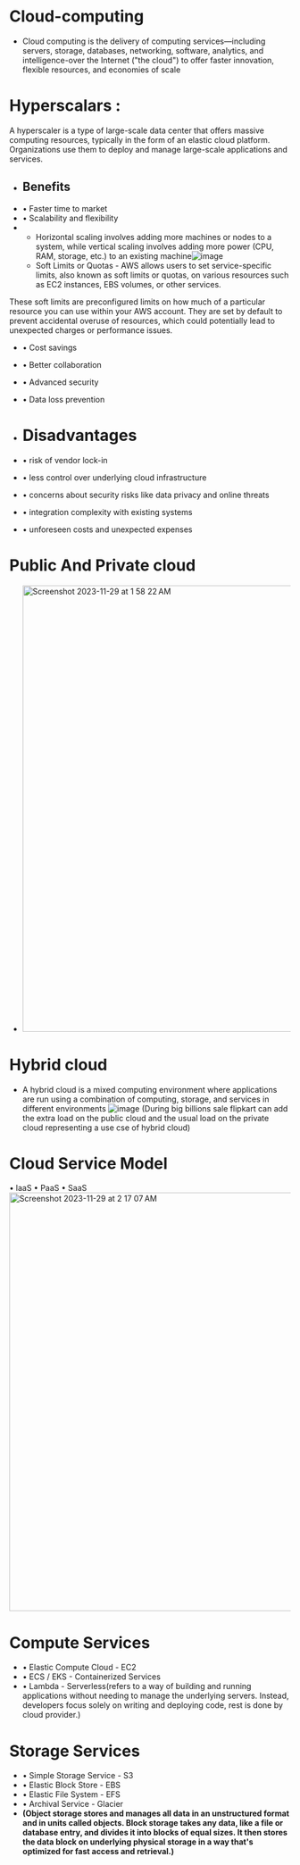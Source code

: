 # Cloud-computing
- Cloud computing is the delivery of computing services—including servers, storage, databases, networking, software, analytics, and intelligence-over the Internet ("the cloud") to offer faster innovation, flexible resources, and economies of scale

# Hyperscalars  :
A hyperscaler is a type of large-scale data center that offers massive computing resources, typically in the form of an elastic cloud platform. Organizations use them to deploy and manage large-scale applications and services.


- ## Benefits
- • Faster time to market
- • Scalability and flexibility
- - Horizontal scaling involves adding more machines or nodes to a system, while vertical scaling involves adding more power (CPU, RAM, storage, etc.) to an existing machine![image](https://github.com/Rudrakshrawal/Cloud-computing/assets/144530387/fedab9a2-767c-453f-bdc1-8acd27dcbf87)
  - Soft Limits or Quotas - AWS allows users to set service-specific limits, also known as soft limits or quotas, on various resources such as EC2 instances, EBS volumes, or other services.

These soft limits are preconfigured limits on how much of a particular resource you can use within your AWS account. They are set by default to prevent accidental overuse of resources, which could potentially lead to unexpected charges or performance issues.

- • Cost savings
- • Better collaboration
- • Advanced security
- • Data loss prevention


- # Disadvantages
-  • risk of vendor lock-in
-  • less control over underlying cloud infrastructure
-  • concerns about security risks like data privacy and online threats
-  • integration complexity with existing systems
-  • unforeseen costs and unexpected expenses


# Public And Private cloud
- <img width="800" alt="Screenshot 2023-11-29 at 1 58 22 AM" src="https://github.com/Rudrakshrawal/Cloud-computing/assets/144530387/8dc6c05e-6aea-41ff-8d44-b09fc7d15587">
 # Hybrid cloud 
 - A hybrid cloud is a mixed computing environment where applications are run using a combination of computing, storage, and services in different environments ![image](https://github.com/Rudrakshrawal/Cloud-computing/assets/144530387/7eb094a6-917a-4266-9377-a5f2dcad622c) (During big billions sale flipkart can add the extra load on the public cloud and the usual load on the private cloud representing a use cse of hybrid cloud)

# Cloud Service Model
• laaS
• PaaS
• SaaS
<img width="750" alt="Screenshot 2023-11-29 at 2 17 07 AM" src="https://github.com/Rudrakshrawal/Cloud-computing/assets/144530387/088d2936-e0e6-4b96-93ab-5a7930e0e4db">

# Compute Services
- • Elastic Compute Cloud - EC2
- • ECS / EKS - Containerized Services
- • Lambda - Serverless(refers to a way of building and running applications without needing to manage the underlying servers. Instead, developers focus solely on writing and deploying code, rest is done by cloud provider.)

# Storage Services
- • Simple Storage Service - S3
- • Elastic Block Store - EBS
- • Elastic File System - EFS
- • Archival Service - Glacier
-  **(Object storage stores and manages all data in an unstructured format and in units called objects. Block storage takes any data, like a file or database entry, and divides it into blocks of equal sizes. It then stores the data block on underlying physical storage in a way that's optimized for fast access and retrieval.)**





